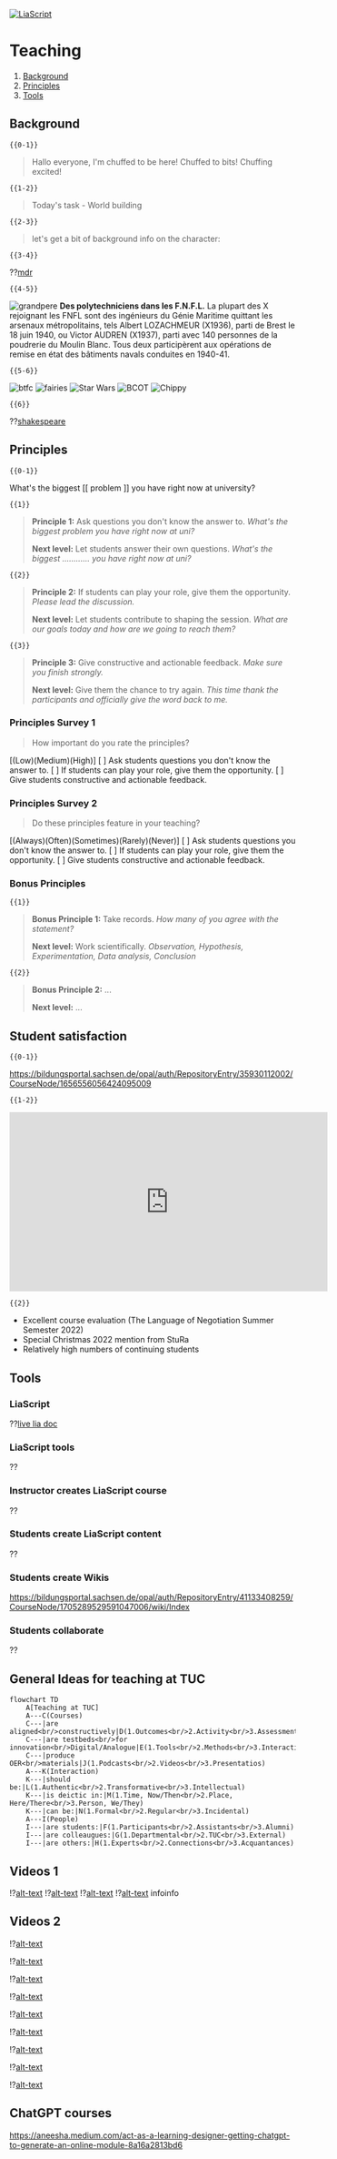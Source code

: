 <!--
author:   Mark Jacob
email:    markjjacob@hotmail.com
version:  0.1.0
language: en
narrator: US English Female

comment:  This simple description of your course.
          Multiline is also okay.

icon: https://www.tu-chemnitz.de/phil/english/iaa/priaa/priaaimages/Flyer%20TU%20Chemnitz_2.jpg

import: https://raw.githubusercontent.com/liaScript/mermaid_template/master/README.md

link:     https://cdn.jsdelivr.net/chartist.js/latest/chartist.min.css

script:   https://cdn.jsdelivr.net/chartist.js/latest/chartist.min.js

translation: Français translations/French.md

-->

[![LiaScript](https://raw.githubusercontent.com/LiaScript/LiaScript/master/badges/course.svg)](https://liascript.github.io/course/?https://github.com/markjjacob/chemnitz/blob/main/Teaching.md)

# Teaching

1. [Background](#background)
2. [Principles](#principles)
3. [Tools](#tools)

## Background

    {{0-1}}
> Hallo everyone, I'm chuffed to be here! Chuffed to bits! Chuffing excited!

    {{1-2}}
> Today's task - World building

    {{2-3}}
> let's get a bit of background info on the character:

    {{3-4}}
??[mdr](https://www.mdr.de/nachrichten/sachsen/chemnitz/freiberg/europaserie-erasmus-brite-in-freiberg-100.html)

    {{4-5}}
![grandpere](/img/fnfl2_v2.gif)
**Des polytechniciens dans les F.N.F.L.**
La plupart des X rejoignant les FNFL sont des ingénieurs du Génie Maritime quittant les arsenaux métropolitains, tels Albert LOZACHMEUR (X1936), parti de Brest le 18 juin 1940, ou Victor AUDREN (X1937), parti avec 140 personnes de la poudrerie du Moulin Blanc. Tous deux participèrent aux opérations de remise en état des bâtiments navals conduites en 1940-41.

    {{5-6}}
![btfc](http://1.bp.blogspot.com/_6WcUvuHLe6g/TMlJxTSD6fI/AAAAAAAABMA/xDLwK1B7-3M/s1600/IMG_6073_6_1_1.jpg "Basingstoke Town FC")
![fairies](https://supernaturaldesharnia.weebly.com/uploads/2/7/9/5/27950973/1428442790.png "A Midsummer Night's Dream")
![Star Wars](https://lumiere-a.akamaihd.net/v1/images/databank_captainantilles_01_169_75e05265.jpeg?region=0%2C0%2C1560%2C878 "Peter Geddis")
![BCOT](https://www.newburytoday.co.uk/_media/img/750x0/HV0661HFUHPTZL3QHME1.jpg "Basingstoke College of Technology")
![Chippy](https://www.basingstokegazette.co.uk/resources/images/12278195/?type=responsive-gallery-fullscreen "A fish and chips establishment")

    {{6}}
??[shakespeare](https://www.folger.edu/explore/shakespeares-works/henry-iv-part-2/read/2/1/?q=Basingstoke#line-2.1.177)


## Principles

    {{0-1}}
What's the biggest [[ problem ]] you have right now at university?

    {{1}}
> **Principle 1:**
> Ask questions you don't know the answer to.
> *What's the biggest problem you have right now at uni?*
>
> **Next level:** Let students answer their own questions.
> *What's the biggest ............ you have right now at uni?*

    {{2}}
> **Principle 2:**
> If students can play your role, give them the opportunity.
> *Please lead the discussion.*
>
> **Next level:** Let students contribute to shaping the session.
> *What are our goals today and how are we going to reach them?*

    {{3}}
> **Principle 3:**
> Give constructive and actionable feedback.
> *Make sure you finish strongly.*
>
> **Next level:** Give them the chance to try again.
> *This time thank the participants and officially give the word back to me.*

### Principles Survey 1

> How important do you rate the principles?

[(Low)(Medium)(High)]
[         ] Ask students questions you don't know the answer to.
[         ] If students can play your role, give them the opportunity.
[         ] Give students constructive and actionable feedback.

### Principles Survey 2

> Do these principles feature in your teaching?

[(Always)(Often)(Sometimes)(Rarely)(Never)]
[         ] Ask students questions you don't know the answer to.
[         ] If students can play your role, give them the opportunity.
[         ] Give students constructive and actionable feedback.

### Bonus Principles

    {{1}}
> **Bonus Principle 1:**
> Take records.
> *How many of you agree with the statement?*
>
> **Next level:** Work scientifically.
> *Observation, Hypothesis, Experimentation, Data analysis, Conclusion*

    {{2}}
> **Bonus Principle 2:**
> ...
>
> **Next level:** ...

## Student satisfaction

    {{0-1}}
https://bildungsportal.sachsen.de/opal/auth/RepositoryEntry/35930112002/CourseNode/1656556056424095009

    {{1-2}}
<iframe src="https://video.tu-freiberg.de/media/embed?key=ae6aba5534dc8ffacedf64759cc6a30c&width=560&height=315&autoplay=false&controls=true&autolightsoff=false&loop=false&chapters=false&playlist=false&related=false&responsive=false&t=3471" data-src="" class="iframeLoaded" width="560" height="315" frameborder="0" allowfullscreen="allowfullscreen" allowtransparency="true" scrolling="no" aria-label="media embed code" style=""></iframe>

    {{2}}
- Excellent course evaluation (The Language of Negotiation Summer Semester 2022)
- Special Christmas 2022 mention from StuRa
- Relatively high numbers of continuing students

## Tools

### LiaScript

??[live lia doc](https://liascript.github.io/LiveEditor/?/edit/TNcJ6RnYbjgs286JCYVpAmDA/webrtc)

### LiaScript tools

??[](https://liascript.github.io/course/?https://raw.githubusercontent.com/LiaTemplates/TextAnalysis/master/README.md#1)


### Instructor creates LiaScript course

??[](https://liascript.github.io/course/?https://raw.githubusercontent.com/markjjacob/Negotiation/main/git/TLON_Lecture_01.md#1)

### Students create LiaScript content

??[](https://liascript.github.io/course/?https://raw.githubusercontent.com/TUBAF-IUZ-LiaScript/EF_BOB_23/main/BOB_concept_maps.md#1)

### Students create Wikis

https://bildungsportal.sachsen.de/opal/auth/RepositoryEntry/41133408259/CourseNode/1705289529591047006/wiki/Index

### Students collaborate

??[](https://matrix.tu-freiberg.de/pad/p/EF_Chemistry_23)

## General Ideas for teaching at TUC

```mermaid @mermaid
flowchart TD
    A[Teaching at TUC]
    A---C(Courses)
    C---|are aligned<br/>constructively|D(1.Outcomes<br/>2.Activity<br/>3.Assessment)
    C---|are testbeds<br/>for innovation<br/>Digital/Analogue|E(1.Tools<br/>2.Methods<br/>3.Interactions)
    C---|produce OER<br/>materials|J(1.Podcasts<br/>2.Videos<br/>3.Presentatios)
    A---K(Interaction) 
    K---|should be:|L(1.Authentic<br/>2.Transformative<br/>3.Intellectual)
    K---|is deictic in:|M(1.Time, Now/Then<br/>2.Place, Here/There<br/>3.Person, We/They)
    K---|can be:|N(1.Formal<br/>2.Regular<br/>3.Incidental)
    A---I(People)
    I---|are students:|F(1.Participants<br/>2.Assistants<br/>3.Alumni)
    I---|are colleaugues:|G(1.Departmental<br/>2.TUC<br/>3.External)
    I---|are others:|H(1.Experts<br/>2.Connections<br/>3.Acquantances)
```

## Videos 1

!?[alt-text](https://www.youtube.com/watch?v=RzvCK33lKFA "Fit in 15")
!?[alt-text](https://video.tu-freiberg.de/video/Fit-in-English-28Geophysics29/55d2e3c431cd9c5db0516ed61d976971 "Fit in English - Geophysics")
!?[alt-text](https://video.tu-freiberg.de/video/Its-worth-it/1d25641fa3663a45440b0dcb6a98b2ee "It's Worth It!")
!?[alt-text](https://www.youtube.com/watch?v=6FPLuPPhzHw "Alex is Back!")
infoinfo

## Videos 2

!?[alt-text](https://video.tu-freiberg.de/video/IEP-1-Introducing-yourself/4349372d9d69e2415729b1a3a2fab941 "Introducing yourself")

!?[alt-text](https://video.tu-freiberg.de/video/IEP-2-Introducing-your-topic/5978d19af08232dfa88c03cb7ad2a14f "Introducing your topic")

!?[alt-text](https://video.tu-freiberg.de/video/IEP-3-Synonyms/c2230053b26249e624c2476f8c7a409a "Synonyms")

!?[alt-text](https://video.tu-freiberg.de/video/IEP-4-Useful-phrases/3bebb19a2d1f9c8fa2a6c4d338134561 "Useful Phrases")

!?[alt-text](https://video.tu-freiberg.de/video/IEP-5-Nerves/89bf38bd9dc6eb725746648b05e67c75 "Nerves")

!?[alt-text](https://video.tu-freiberg.de/video/IEP-6-Non2Dverbal-communication-p1/d5b08cd5a5b7ffcd076acfcf29fa1b30 "Non-verbal communication 1")


!?[alt-text](https://video.tu-freiberg.de/video/IEP-6-Non2Dverbal-communication-p2/892ed954c1bb2fc53f5a6efaf97f0e4f "Non-verbal communication 2")

!?[alt-text](https://video.tu-freiberg.de/video/IEP-7-Conclusion/04a93eca656810677743ff2488fda44b "Conclusion")

!?[alt-text](https://video.tu-freiberg.de/video/IEP-8-Questions/e87b984068e6be6ac2d41d9941e133dd "Questions")

## ChatGPT courses

https://aneesha.medium.com/act-as-a-learning-designer-getting-chatgpt-to-generate-an-online-module-8a16a2813bd6







